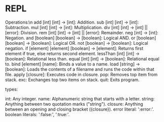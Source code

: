 REPL
====

Operations:\n
add [int] [int] -> [int]: Addition.
sub [int] [int] -> [int]: Subtraction.
mul [int] [int] -> [int]: Multiplication.
div [int] [int] -> [int] || [error]: Division.
rem [int] [int] -> [int] || [error]: Remainder.
neg [int] -> [int]: Negation.
and [boolean] [boolean] -> [boolean]: Logical AND.
or [boolean] [boolean] -> [boolean]: Logical OR.
not [boolean] -> [boolean]: Logical negation.
if [element] [element] [boolean] -> [element]: Returns first element if true, else returns second element.
lessThan [int] [int] -> [boolean]: Relational less than.
equal [int] [int] -> [boolean]: Relational equal to.
bind [element] [name]: Binds a value to a name.
load [string] -> [boolean]: Loads the contents of a filename and runs the code within that file.
apply [closure]: Executes code in closure.
pop: Removes top item from stack.
exc: Exchanges top two items on stack.
quit: Exits program.

types:

int: Any integer.
name: Alphanumeric string that starts with a letter.
string: Anything between two quotation marks ("string").
closure: Anything between an opening and closing bracket ({closure}).
error literal: ':error:'.
boolean literals: ':false:', ':true:'.

